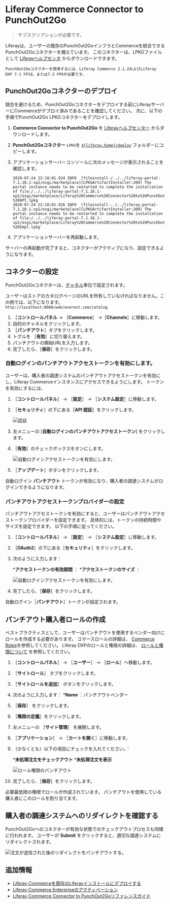 # Liferay Commerce Connector to PunchOut2Go

> サブスクリプションが必要です。

Liferayは、ユーザーの既存のPunchOut2GoインフラとCommerceを統合できるPunchOut2Goコネクターを備えています。 このコネクターは、LPKGファイルとして [Liferayヘルプセンタ](http://customer.liferay.com/downloads) からダウンロードできます。

<!--!\[Punch Out Flow Diagram\](./liferay-commerce-connector-to-punchout2go/images/01.png) -->

```{important}
PunchOut2Goコネクターを使用するには、Liferay Commerce 2.1.2およびLiferay DXP 7.1 FP18、または7.2 FP6が必要です。
```

## PunchOut2Goコネクターのデプロイ

競合を避けるため、PunchOut2Goコネクターをデプロイする前にLiferayサーバーにCommerceがデプロイ済みであることを確認してください。 次に、以下の手順でPunchOut2Go LPKGコネクターをデプロイします。

1. **Commerce Connector to PunchOut2Go** を [Liferayヘルプセンター](http://customer.liferay.com/downloads) からダウンロードします。

1. **PunchOut2Goコネクター** `LPKG`を [`${liferay.home}/deploy`](https://learn.liferay.com/dxp/latest/ja/installation-and-upgrades/reference/liferay-home.html) フォルダーにコピーします。

1. アプリケーションサーバーコンソールに次のメッセージが表示されることを確認します。

    ```
    2020-07-24 22:10:01.924 INFO  [fileinstall-/../../liferay-portal-7.1.10.1-sp1/osgi/marketplace][LPKGArtifactInstaller:209] The portal instance needs to be restarted to complete the installation of file:/../../liferay-portal-7.1.10.1-sp1/osgi/marketplace/Liferay%20Commerce%20Connector%20to%20PunchOut2Go%20-%20API.lpkg
    2020-07-24 22:10:01.926 INFO  [fileinstall-../../liferay-portal-7.1.10.1-sp1/osgi/marketplace][LPKGArtifactInstaller:209] The portal instance needs to be restarted to complete the installation of file:/../../liferay-portal-7.1.10.1-sp1/osgi/marketplace/Liferay%20Commerce%20Connector%20to%20PunchOut2Go%20-%20Impl.lpkg`
    ```

1. アプリケーションサーバーを再起動します。


<!-- 1. Verify that the following message displays in the application server console:

    ```
     [Success message]
    ```
-->

サーバーの再起動が完了すると、コネクターがアクティブになり、設定できるようになります。

## コネクターの設定

PunchOut2Goコネクターは、[チャネル](../../store-management/channels/introduction-to-channels.md)単位で設定されます。

ユーザーはストアのカタログページのURLを所有していなければなりません。この例では、以下になります。 `http://localhost:8080/web/everest.com/catalog`

1. ［**コントロールパネル** → ［**Commerce**］ →［**Channels**］に移動します。
1. 目的のチャネルをクリックします。
1. ［**パンチアウト**］タブをクリックします。
1. トグルを ［**有効**］に切り替えます。
1. パンチアウトの開始URLを入力します。
1. 完了したら、［**保存**］をクリックします。

### 自動ログインのパンチアウトアクセストークンを有効にします。

ユーザーは、購入者の調達システムのパンチアウトアクセストークンを有効にし、Liferay Commerceインスタンスにアクセスできるようにします。 トークンを有効にするには、

1. ［**コントロールパネル**］ → ［**設定**］ → ［**システム設定**］に移動します。
1. ［**セキュリティ**］の下にある［**API 認証**］をクリックします。

    ![認証](./liferay-commerce-connector-to-punchout2go/images/02.png)

1. 左メニューの [**自動ログインのパンチアウトアクセストークン**] をクリックします。
1. ［**有効**］のチェックボックスをオンにします。

    ![自動ログインアクセストークンを有効にします。](./liferay-commerce-connector-to-punchout2go/images/03.png)

1. ［**アップデート**］ボタンをクリックします。

自動ログイン **パンチアウト** トークンが有効になり、購入者の調達システムがログインできるようになります。

### パンチアウトアクセストークンプロバイダーの設定

パンチアウトアクセストークンを有効にすると、ユーザーはパンチアウトアクセストークンプロバイダーを設定できます。 具体的には、トークンの持続時間やサイズを設定できます。 以下の手順に従ってください。

1. ［**コントロールパネル**］ → ［**設定**］ → ［**システム設定**］に移動します。
1. ［**OAuth2**］の下にある［**セキュリティ**］をクリックします。
1. 次のように入力します：

    ***アクセストークンの有効期間** ：
    ***アクセストークンのサイズ** ：

    ![自動ログインアクセストークンを有効にします。](./liferay-commerce-connector-to-punchout2go/images/04.png)

1. 完了したら、［**保存**］をクリックします。

自動ログイン［**パンチアウト**］トークンが設定されます。

## パンチアウト購入者ロールの作成

ベストプラクティスとして、ユーザーはパンチアウトを使用するベンダー向けにロールを作成する必要があります。 コマースロールの詳細は、 [Commerce Roles](../../users-and-accounts/roles-and-permissions/commerce-roles-reference.md)を参照してください。 Liferay DXPのロールと権限の詳細は、 [ロールと権限について](https://learn.liferay.com/dxp/latest/ja/users-and-permissions/roles-and-permissions/understanding-roles-and-permissions.html) を参照してください。

1. ［**コントロールパネル**］ → ［**ユーザー**］ → ［**ロール**］へ移動します。
1. ［**サイトロール**］ タブをクリックします。
1. ［**サイトロールを追加**］ ボタンをクリックします。
1. 次のように入力します：
    ***Name** ：パンチアウトベンダー
1. ［**保存**］ をクリックします。
1. ［**権限の定義**］をクリックします。
1. 左メニューの ［**サイト管理**］ を展開します。
1. ［**アプリケーション**］ &rarr; ［**カートを開く**］に移動します。
1. （少なくとも）以下の項目にチェックを入れてください。：

    ***未処理注文をチェックアウト**
    ***未処理注文を表示**

    ![ロール権限のパンチアウト](./liferay-commerce-connector-to-punchout2go/images/05.png)

1. 完了したら、［**保存**］をクリックします。

必要最低限の権限でロールが作成されています。 パンチアウトを使用している購入者にこのロールを割り当てます。

## 購入者の調達システムへのリダイレクトを確認する

PunchOut2Goへのコネクターが有効な状態でのチェックアウトプロセスも同様に行われます。 ユーザーが **Submit** をクリックすると、適切な調達システムにリダイレクトされます。

![注文が送信された後のリダイレクトをパンチアウトする。](./liferay-commerce-connector-to-punchout2go/images/06.png)

## 追加情報

* [Liferay Commerceを既存のLiferayインストールにデプロイする](../../installation-and-upgrades/installing-commerce-2.1-and-below/deploying-liferay-commerce-to-an-existing-liferay-installation.md)
* [Liferay Commerce Enterpriseのアクティベーション](../../installation-and-upgrades/activating-liferay-commerce-enterprise.md)
* [Liferay Commerce Connector to PunchOut2Goリファレンスガイド](./liferay-commerce-connector-to-punchout2go-reference-guide.md)
